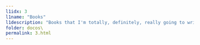 ```yaml
---
l1idx: 3
l1name: "Books"
l1description: "Books that I'm totally, definitely, really going to write some day."
folder: docos\
permalink: 3.html
---
```

